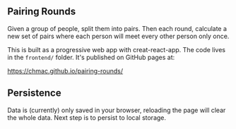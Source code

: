## Pairing Rounds

Given a group of people, split them into pairs. Then each round, calculate a new
set of pairs where each person will meet every other person only once.

This is built as a progressive web app with creat-react-app. The code lives in
the `frontend/` folder. It's published on GitHub pages at:

https://chmac.github.io/pairing-rounds/

## Persistence

Data is (currently) only saved in your browser, reloading the page will clear
the whole data. Next step is to persist to local storage.
